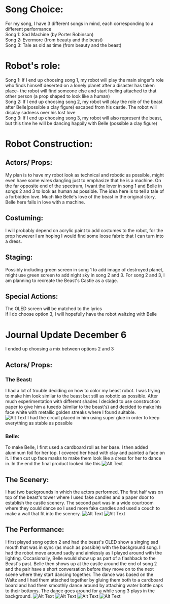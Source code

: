 # Song Choice:
For my song, I have 3 different songs in mind, each corresponding to a different performance
</br>
Song 1: Sad Machine (by Porter Robinson)
</br>
Song 2: Evermore (from beauty and the beast)
</br>
Song 3: Tale as old as time (from beauty and the beast)

# Robot's role:
Song 1: If I end up choosing song 1, my robot will play the main singer's role who finds himself deserted on a lonely planet after a disaster has taken place- the robot will find someone else and start feeling attached to that other person (a prop shaped to look like a human)
</br>
Song 2: If I end up choosing song 2, my robot will play the role of the beast after Belle(possible a clay figure) escaped from his castle. The robot will display sadness over his lost love
</br>
Song 3: If I end up choosing song 3, my robot will also represent the beast, but this time he will be dancing happily with Belle (possible a clay figure)

# Robot Construction:
## Actors/ Props:
My plan is to have my robot look as technical and robotic as possible, might even have some wires dangling just to emphasize that he is a machine. On the far opposite end of the spectrum, I want the lover in song 1 and Belle in songs 2 and 3 to look as human as possible. The idea here is to tell a tale of a forbidden love. Much like Belle's love of the beast in the original story, Belle here falls in love with a machine.
## Costuming: 
I will probably depend on acrylic paint to add costumes to the robot, for the prop however I am hoping I would find some loose fabric that I can turn into a dress.
## Staging:
Possibly including green screen in song 1 to add image of destroyed planet, might use green screen to add night sky in song 2 and 3. For song 2 and 3, I am planning to recreate the Beast's Castle as a stage.
## Special Actions:
The OLED screen will be matched to the lyrics
</br>
If I do choose option 3, I will hopefully have the robot waltzing with Belle

# Journal Update December 6
I ended up choosing a mix between options 2 and 3
## Actors/ Props:
### The Beast:
I had a lot of trouble deciding on how to color my beast robot. I was trying to make him look similar to the beast but still as robotic as possible. After much experimentation with different shades I decided to use construction paper to give him a tuxedo (similar to the beast's) and decided to make his face white with metallic golden streaks where I found suitable.  
 ![Alt Text](https://github.com/BaraaAlJorf/PerformingRobots/blob/master/October4/20201004_170520.jpg)
I had the circuit placed in him using super glue in order to keep everything as stable as possible
### Belle:
To make Belle, I first used a cardboard roll as her base. I then added aluminum foil for her top. I covered her head with clay and painted a face on it. I then cut up face masks to make them look like a dress for her to dance in. In the end the final product looked like this
 ![Alt Text](https://github.com/BaraaAlJorf/PerformingRobots/blob/master/October4/20201004_170520.jpg)
## The Scenery:
I had two backgrounds in which the actors performed. The first half was on top of the beast's tower where I used fake candles and a paper door to establish the castle scenery. The second part was in a wide courtroom where they could dance so I used more fake candles and used a couch to make a wall that fit into the scenery.
 ![Alt Text](https://github.com/BaraaAlJorf/PerformingRobots/blob/master/FinalProject/20201203_211457.jpg)
 ![Alt Text](https://github.com/BaraaAlJorf/PerformingRobots/blob/master/FinalProject/20201203_211332.jpg)
## The Performance:
I first played song option 2 and had the beast's OLED show a singing sad mouth that was in sync (as much as possible) with the background song. I had the robot move around sadly and aimlessly as I played around with the lighting. Occasionally, Belle would show up as part of a flashback to the Beast's past. Belle then shows up at the castle around the end of song 2 and the pair have a short conversation before they move on to the next scene where they start dancing together. The dance was based on the Waltz and I had them attached together by gluing them both to a cardboard board and had them smoothly dance around by attaching water bottle caps to their bottoms. The dance goes around for a while song 3 plays in the background.
 ![Alt Text](https://github.com/BaraaAlJorf/PerformingRobots/blob/master/October4/20201004_170520.jpg)
 ![Alt Text](https://github.com/BaraaAlJorf/PerformingRobots/blob/master/October4/20201004_170520.jpg)
 ![Alt Text](https://github.com/BaraaAlJorf/PerformingRobots/blob/master/October4/20201004_170520.jpg)
 ![Alt Text](https://github.com/BaraaAlJorf/PerformingRobots/blob/master/October4/20201004_170520.jpg)


